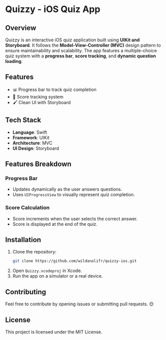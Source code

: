 # Quizzy - iOS Quiz App

## Overview

Quizzy is an interactive iOS quiz application built using **UIKit and Storyboard**. It follows the **Model-View-Controller (MVC)** design pattern to ensure maintainability and scalability. The app features a multiple-choice quiz system with a **progress bar**, **score tracking**, and **dynamic question loading**.

## Features

- 📊 Progress bar to track quiz completion
- 🎯 Score tracking system
- 🖌 Clean UI with Storyboard

## Tech Stack

- **Language**: Swift
- **Framework**: UIKit
- **Architecture**: MVC
- **UI Design**: Storyboard

## Features Breakdown

### **Progress Bar**

- Updates dynamically as the user answers questions.
- Uses `UIProgressView` to visually represent quiz completion.

### **Score Calculation**

- Score increments when the user selects the correct answer.
- Score is displayed at the end of the quiz.

## Installation

1. Clone the repository:
   ```sh
   git clone https://github.com/wildanalifr/quizzy-ios.git
   ```
2. Open `Quizzy.xcodeproj` in Xcode.
3. Run the app on a simulator or a real device.

## Contributing

Feel free to contribute by opening issues or submitting pull requests. 😊

## License

This project is licensed under the MIT License.

